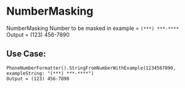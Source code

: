 # NumberMasking
NumberMasking
Number to be masked in example = `(***) ***-****` <br>
Output = (123) 456-7890


## Use Case:
`PhoneNumberFormatter().StringFromNumberWithExample(1234567890, exampleString: "(***) ***-****")`<br>
`Output = (123) 456-7890`
